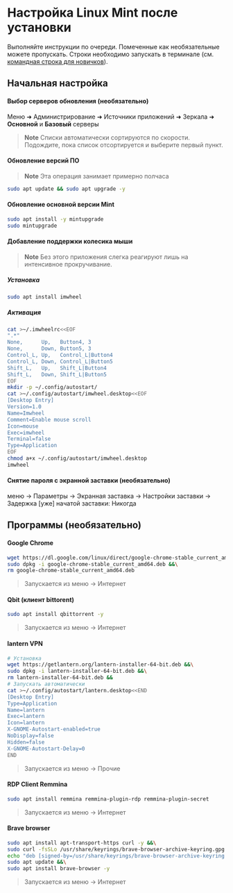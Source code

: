 # Настройка Linux Mint после установки
Выполняйте инструкции по очереди. Помеченные как необязательные можете пропускать. Строки необходимо запускать в терминале (см. [командная строка для новичков](https://www.youtube.com/watch?v=qwopGsaNF_Q)).
## Начальная настройка

#### Выбор серверов обновления (необязательно)
Меню ➜ Администрирование ➜ Источники приложений ➜ Зеркала ➜ **Основной** и **Базовый** серверы

> **Note**
> Списки автоматически сортируются по скорости. Подождите, пока список отсортируется и выберите первый пункт.

#### Обновление версий ПО

> **Note**
> Эта операция занимает примерно полчаса
```sh
sudo apt update && sudo apt upgrade -y
```

#### Обновление основной версии Mint
```sh
sudo apt install -y mintupgrade
sudo mintupgrade

```

#### Добавление поддержки колесика мыши
> **Note** 
> Без этого приложения слегка реагируют лишь на интенсивное прокручивание.
##### Установка
```sh
sudo apt install imwheel
```
##### Активация
```sh
cat >~/.imwheelrc<<EOF
".*"
None,      Up,   Button4, 3
None,      Down, Button5, 3
Control_L, Up,   Control_L|Button4
Control_L, Down, Control_L|Button5
Shift_L,   Up,   Shift_L|Button4
Shift_L,   Down, Shift_L|Button5
EOF
mkdir -p ~/.config/autostart/
cat >~/.config/autostart/imwheel.desktop<<EOF
[Desktop Entry]
Version=1.0
Name=Imwheel
Comment=Enable mouse scroll
Icon=mouse
Exec=imwheel
Terminal=false
Type=Application
EOF
chmod a+x ~/.config/autostart/imwheel.desktop
imwheel

```
#### Снятие пароля с экранной заставки (необязательно)
меню -> Параметры -> Экранная заставка -> Настройки заставки -> Задержка [уже] начатой заставки: Никогда

## Программы (необязательно)

#### Google Chrome
```sh
wget https://dl.google.com/linux/direct/google-chrome-stable_current_amd64.deb &&\
sudo dpkg -i google-chrome-stable_current_amd64.deb &&\
rm google-chrome-stable_current_amd64.deb

```
> Запускается из меню -> Интернет

#### Qbit (клиент bittorent)
```sh
sudo apt install qbittorrent -y

```
> Запускается из меню -> Интернет

#### lantern VPN
```sh
# Установка
wget https://getlantern.org/lantern-installer-64-bit.deb &&\
sudo dpkg -i lantern-installer-64-bit.deb &&\
rm lantern-installer-64-bit.deb &&
# Запускать автоматически
cat >~/.config/autostart/lantern.desktop<<END
[Desktop Entry]
Type=Application
Name=lantern
Exec=lantern
Icon=lantern
X-GNOME-Autostart-enabled=true
NoDisplay=false
Hidden=false
X-GNOME-Autostart-Delay=0
END

```
> Запускается из меню -> Прочие

#### RDP Client Remmina
```sh
sudo apt install remmina remmina-plugin-rdp remmina-plugin-secret

```
> Запускается из меню -> Интернет

#### Brave browser
```sh
sudo apt install apt-transport-https curl -y &&\
sudo curl -fsSLo /usr/share/keyrings/brave-browser-archive-keyring.gpg https://brave-browser-apt-release.s3.brave.com/brave-browser-archive-keyring.gpg &&\
echo "deb [signed-by=/usr/share/keyrings/brave-browser-archive-keyring.gpg arch=amd64] https://brave-browser-apt-release.s3.brave.com/ stable main"|sudo tee /etc/apt/sources.list.d/brave-browser-release.list &&\
sudo apt update &&\
sudo apt install brave-browser -y

```
> Запускается из меню -> Интернет

